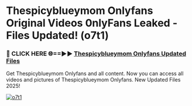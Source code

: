 # Thespicyblueymom Onlyfans Original Videos 0nlyFans Leaked - Files Updated! (o7t1)

<h3>🔴 CLICK HERE 🌐==►► <a href="https://tinyurl.com/2m67pmp6" rel="nofollow">Thespicyblueymom Onlyfans Updated Files</a></h3>

Get Thespicyblueymom Onlyfans and all content. Now you can access all videos and pictures of Thespicyblueymom Onlyfans. New Updated Files 2025!

[![o7t1](https://i.imgur.com/H4QAA4z.gif)](https://tinyurl.com/2m67pmp6)